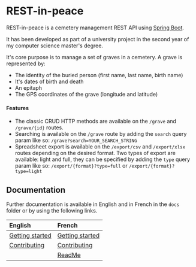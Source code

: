 # REST-in-peace

REST-in-peace is a cemetery management REST API using [Spring Boot](http://projects.spring.io/spring-boot/).

It has been developed as part of a university project in the second year of my computer science master's degree.

It's core purpose is to manage a set of graves in a cemetery. A grave is represented by:

- The identity of the buried person (first name, last name, birth name)
- It's dates of birth and death
- An epitaph
- The GPS coordinates of the grave (longitude and latitude)

#### Features

- The classic CRUD HTTP methods are available on the ``/grave`` and ``/grave/{id}`` routes.
- Searching is available on the ``/grave`` route by adding the ``search`` query param like so: ``/grave?search=YOUR_SEARCH_STRING``
- Spreadsheet export is available on the ``/export/csv`` and ``/export/xlsx`` routes depending on the desired format.
  Two types of export are available: light and full, they can be specified by adding the ``type`` query param like so: ``/export/{format}?type=full`` or ``/export/{format}?type=light``

## Documentation

Further documentation is available in English and in French in the ``docs`` folder or by using the following links.


| English                                      | French                                       |
|:---------------------------------------------|:---------------------------------------------|
| [Getting started](docs/en/GettingStarted.md) | [Getting started](docs/en/GettingStarted.md) |
| [Contributing](docs/en/Contributing.md)      | [Contributing](docs/en/Contributing.md)      |
|                                              | [ReadMe](docs/en/README.md)                  |
